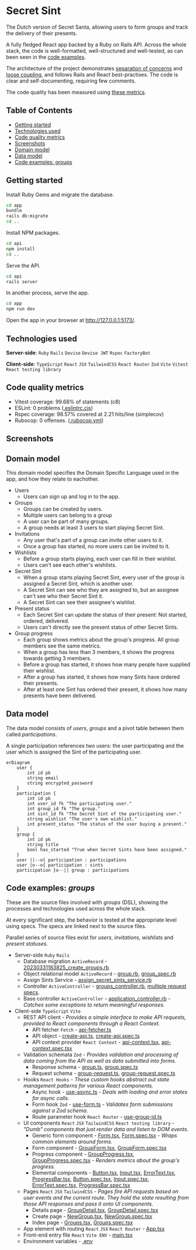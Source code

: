 # Secret Sint

The Dutch version of Secret Santa, allowing users to form groups and track the delivery of their presents.

A fully fledged React app backed by a Ruby on Rails API.
Across the whole stack, the code is well-formatted, well-structured and well-tested, as can been seen in the [code examples](#code-examples-groups).

The architecture of the project demonstrates 
[separation of concerns](https://en.wikipedia.org/wiki/Separation_of_concerns) and
[loose coupling](https://en.wikipedia.org/wiki/Loose_coupling), 
and follows Rails and React best-practises. The code is clear and self-documenting, requiring few comments.

The code quality has been measured using [these metrics](#code-quality-metrics).

## Table of Contents
- [Getting started](#getting-started)
- [Technologies used](#technologies-used)
- [Code quality metrics](#code-quality-metrics)
- [Screenshots](#screenshots)
- [Domain model](#domain-model)
- [Data model](#data-model)
- [Code examples: groups](#code-examples-groups)

## Getting started

Install Ruby Gems and migrate the database.

```bash
cd app
bundle
rails db:migrate
cd ..
```

Install NPM packages.

```bash
cd api
npm install
cd ..
```

Serve the API.

```bash
cd api
rails server
```

In another process, serve the app.

```bash
cd app
npm run dev
```

Open the app in your browser at http://127.0.0.1:5173/.

## Technologies used

**Server-side**: `Ruby` `Rails` `Devise` `Devise JWT` `Rspec` `FactoryBot`

**Client-side**: `TypeScript` `React` `JSX` `TailwindCSS` `React Router` `Zod` `Vite` `Vitest` `React testing library`

## Code quality metrics
- Vitest coverage: 99.68% of statements (c8)
- ESLint: 0 problems ([.eslintrc.cjs](app/.eslintrc.cjs))
- Rspec coverage: 98.57% covered at 2.21 hits/line (simplecov)
- Rubocop: 0 offenses. ([.rubocop.yml](api/.rubocop.yml))

## Screenshots

## Domain model

This domain model specifies the Domain Specific Language used in the app, and how they relate to eachother.

- Users
  - Users can sign up and log in to the app.
- Groups
  - Groups can be created by users.
  - Multiple users can belong to a group
  - A user can be part of many groups.
  - A group needs at least 3 users to start playing Secret Sint.
- Invitations
  - Any user that's part of a group can invite other users to it.
  - Once a group has started, no more users can be invited to it.
- Wishlists
  - Before a group starts playing, each user can fill in their wishlist.
  - Users can't see each other's wishlists.
- Secret Sint
  - When a group starts playing Secret Sint, every user of the group is assigned a Secret Sint, which is another user.
  - A Secret Sint can see who they are assigned to, but an assignee can't see who their Secret Sint it.
  - A Secret Sint can see their assignee's wishlist.
- Present status
  - Each Secret Sint can update the status of their present: Not started, ordered, delivered.
  - Users can't directly see the present status of other Secret Sints. 
- Group progress
  - Each group shows metrics about the group's progress. All group members see the same metrics.
  - When a group has less than 3 members, it shows the progress towards getting 3 members.
  - Before a group has started, it shows how many people have supplied their wishlist.
  - After a group has started, it shows how many Sints have ordered their presents.
  - After at least one Sint has ordered their present, it shows how many presents have been delivered.

## Data model

The data model consists of *users*, *groups* and a pivot table between them called *participations*.

A single participation references two users: the user participating and the user which is assigned the Sint of the participating user.

```mermaid
erDiagram
    user {
        int id pk
        string email
        string encrypted_password
    }
    participation {
        int id pk
        int user_id fk "The participating user."
        int group_id fk "The group."
        int sint_id fk "The Secret Sint of the participating user."
        string wishlist "The user's own wishlist."
        int present_status "The status of the user buying a present."
    }
    group {
        int id pk
        string title
        bool has_started "True when Secret Sints have been assigned."
    }
    user ||--o{ participation : participations
    user |o--o{ participation : sints
    participation }o--|| group : participations
```

## Code examples: *groups*

These are the source files involved with *groups* (DSL),
showing the processes and technologies used across the whole stack.

At every significant step, the behavior is tested at the appropriate level using specs. The specs are linked next to the source files.

Parallel series of source files exist for *users*, *invitations*, *wishlists* and *present statuses*.

- Server-side `Ruby` `Rails`
  - Database migration `ActiveRecord` - [20230331183825_create_groups.rb](api/db/migrate/20230331183825_create_groups.rb)
  - Object relational model `ActiveRecord` - [group.rb](api/app/models/group.rb), [group_spec.rb](api/spec/models/group_spec.rb)
  - Assign Sints Service - [assign_secret_sints_service.rb](api/app/services/assign_secret_sints_service.rb)
  - Controller `ActiveController` - [groups_controller.rb](api/app/controllers/groups_controller.rb), [multiple request specs](api/spec/requests/groups).
  - Base controller `ActiveController` - [application_controller.rb](api/app/controllers/application_controller.rb) -
    *Catches some exceptions to return meaningful responses.*
- Client-side `TypeScript` `Vite`
  - REST API client - 
    *Provides a simple interface to make API requests, provided to React components through a React Context.*
    - API fetcher `Fetch` - [api-fetcher.ts](app/src/api/api-fetcher.ts)
    - API object - [create-api.ts](app/src/api/create-api.ts), [create-api.spec.ts](app/src/api/create-api.spec.ts)
    - API context provider `React Context` - [api-context.tsx](app/src/contexts/api-context.tsx), [api-context.spec.tsx](app/src/contexts/api-context.spec.tsx)
  - Validation schemata `Zod` -
    *Provides validation and processing of data coming from the API as well as data submitted into forms.*
    - Response schema -  [group.ts](app/src/schemata/group.ts), [group.spec.ts](app/src/schemata/group.spec.ts)
    - Request schema - [group-request.ts](app/src/schemata/group-request.ts), [group-request.spec.ts](app/src/schemata/group-request.spec.ts)
  - Hooks `React Hooks` - *These custom hooks abstract out state management patterns for various React components.*
    - Async hook - [use-async.ts](app/src/hooks/use-async.ts) - *Deals with loading and error states for async calls.*
    - Form hook `Zod` - [use-form.ts](app/src/hooks/use-form.ts) - *Validates form submissions against a Zod schema.*
    - Route parameter hook `React Router` - [use-group-id.ts](app/src/hooks/use-group-id.ts)
  - UI components `React` `JSX` `TailwindCSS` `React testing library` -
    *"Dumb" components that just render data and listen to DOM events.*
    - Generic form component - [Form.tsx](app/src/components/Form.tsx), [Form.spec.tsx](app/src/components/Form.tsx) - *Wraps common elements around forms.* 
    - Form component - [GroupForm.tsx](app/src/components/GroupForm.tsx), [GroupForm.spec.tsx](app/src/components/GroupForm.spec.tsx)
    - Progress component - [GroupProgress.tsx](app/src/components/GroupProgress.tsx),
      [GroupProgress.spec.tsx](app/src/components/GroupProgress.spec.tsx) - *Renders metrics about the group's progress.*
    - Elemental components - [Button.tsx](app/src/components/Button.tsx),
      [Input.tsx](app/src/components/Input.tsx),
      [ErrorText.tsx](app/src/components/ErrorText.tsx),
      [ProgressBar.tsx](app/src/components/ProgressBar.tsx),
      [Button.spec.tsx](app/src/components/Button.spec.tsx),
      [Input.spec.tsx](app/src/components/Input.spec.tsx),
      [ErrorText.spec.tsx](app/src/components/ErrorText.spec.tsx),
      [ProgressBar.spec.tsx](app/src/components/ProgressBar.spec.tsx)
  - Pages `React` `JSX` `TailwindCSS` -
    *Pages fire API requests based on user events and the current route. They hold the state resulting from those API responses and pass it onto UI components.*
    - Details page - [GroupDetail.tsx](app/src/pages/GroupDetail.tsx), [GroupDetail.spec.tsx](app/src/pages/GroupDetail.spec.tsx)
    - Create page - [NewGroup.tsx](app/src/pages/NewGroup.tsx), [NewGroup.spec.tsx](app/src/pages/NewGroup.spec.tsx)
    - Index page - [Groups.tsx](app/src/pages/Groups.tsx), [Groups.spec.tsx](app/src/pages/Groups.spec.tsx)
  - App element with routing `React` `JSX` `React Router` - [App.tsx](app/src/App.tsx)
  - Front-end entry file `React` `Vite ENV` -  [main.tsx](app/src/main.tsx)
  - Environment variables - [.env](app/.env)
